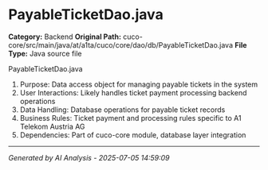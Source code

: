 # PayableTicketDao.java

**Category:** Backend
**Original Path:** cuco-core/src/main/java/at/a1ta/cuco/core/dao/db/PayableTicketDao.java
**File Type:** Java source file

PayableTicketDao.java
1. Purpose: Data access object for managing payable tickets in the system
2. User Interactions: Likely handles ticket payment processing backend operations
3. Data Handling: Database operations for payable ticket records
4. Business Rules: Ticket payment and processing rules specific to A1 Telekom Austria AG
5. Dependencies: Part of cuco-core module, database layer integration

---
*Generated by AI Analysis - 2025-07-05 14:59:09*
